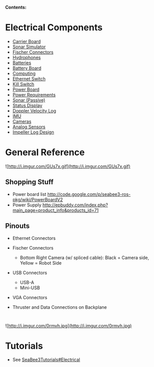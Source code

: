 **Contents:**


# Electrical Components #
  * [Carrier Board](http://code.google.com/p/seabee3-ros-pkg/wiki/CarrierBoard)
  * [Sonar Simulator](http://code.google.com/p/seabee3-ros-pkg/wiki/SonarSimulator)
  * [Fischer Connectors](http://code.google.com/p/seabee3-ros-pkg/wiki/FischerConnectors)
  * [Hydrophones](http://code.google.com/p/seabee3-ros-pkg/wiki/Hydrophones)
  * [Batteries](http://code.google.com/p/seabee3-ros-pkg/wiki/Batteries)
  * [Battery Board](http://code.google.com/p/seabee3-ros-pkg/wiki/BatteryBoard)
  * [Computing](http://code.google.com/p/seabee3-ros-pkg/wiki/Computing)
  * [Ethernet Switch](http://code.google.com/p/seabee3-ros-pkg/wiki/EthernetSwitch)
  * [Kill Switch](http://code.google.com/p/seabee3-ros-pkg/wiki/KillSwitch)
  * [Power Board](http://code.google.com/p/seabee3-ros-pkg/wiki/PowerBoardV2)
  * [Power Requirements](http://code.google.com/p/seabee3-ros-pkg/wiki/PowerRequirements)
  * [Sonar (Passive)](http://code.google.com/p/seabee3-ros-pkg/wiki/sonar_passive)
  * [Status Display](https://code.google.com/p/seabee3-ros-pkg/wiki/OnBoardLCDDisplay)
  * [Doppler Velocity Log](https://code.google.com/p/seabee3-ros-pkg/wiki/DVL)
  * [IMU](http://code.google.com/p/seabee3-ros-pkg/wiki/IMU)
  * [Cameras](http://code.google.com/p/seabee3-ros-pkg/wiki/Cameras)
  * [Analog Sensors](http://code.google.com/p/seabee3-ros-pkg/wiki/AnalogSensors)
  * [Impeller Log Design](http://code.google.com/p/seabee3-ros-pkg/wiki/ImpellerLogDesign)
# General Reference #

![http://i.imgur.com/GUs7x.gif](http://i.imgur.com/GUs7x.gif)

## Shopping Stuff ##
  * Power board list http://code.google.com/p/seabee3-ros-pkg/wiki/PowerBoardV2
  * Power Supply http://epbuddy.com/index.php?main_page=product_info&products_id=71

## Pinouts ##
  * Ethernet Connectors

  * Fischer Connectors
![![](http://lh4.ggpht.com/_EiQADOyrLss/TDftpIgsgyI/AAAAAAAAAzc/6NrN7ROBMOc/s128/FischerPinout.png)](http://lh4.ggpht.com/_EiQADOyrLss/TDftpIgsgyI/AAAAAAAAAzc/6NrN7ROBMOc/FischerPinout.png)
    * Bottom Right Camera (w/ spliced cable): Black = Camera side, Yellow = Robot Side
  * USB Connectors
    * USB-A
    * Mini-USB

  * VGA Connectors

  * Thruster and Data Connections on Backplane

![![](http://lh4.ggpht.com/_EiQADOyrLss/TFiIxYmmd1I/AAAAAAAAA0M/Oq96SJRWgc8/s128/SeaBee%20backplane.jpg)](http://lh4.ggpht.com/_EiQADOyrLss/TFiIxYmmd1I/AAAAAAAAA0M/Oq96SJRWgc8/SeaBee%20backplane.jpg)

![![](http://lh3.ggpht.com/_EiQADOyrLss/TDg3YKWmBFI/AAAAAAAAAzk/7AX_GmO4INY/s128/SeaBee%20backplane2.jpg)](http://lh3.ggpht.com/_EiQADOyrLss/TDg3YKWmBFI/AAAAAAAAAzk/7AX_GmO4INY/SeaBee%20backplane2.jpg)

![http://i.imgur.com/0rmvh.jpg](http://i.imgur.com/0rmvh.jpg)


# Tutorials #
  * See [SeaBee3Tutorials#Electrical](SeaBee3Tutorials#Electrical.md)